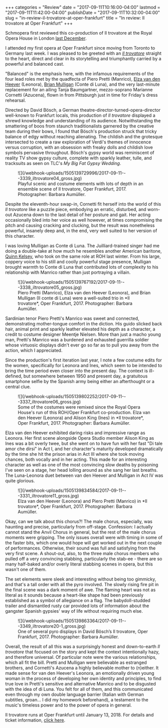 +++
categories = "Review"
date = "2017-09-11T10:16:00-04:00"
lastmod = "2017-09-11T11:42:00-04:00"
publishDate = "2017-09-11T10:32:00-04:00"
slug = "in-review-il-trovatore-at-oper-frankfurt"
title = "In review: Il trovatore at Oper Frankfurt"
+++

Schmopera first reviewed this co-production of Il trovatore at the Royal Opera House in London [last December](https://www.schmopera.com/in-review-il-trovatore-at-roh/). 

I attended my first opera at Oper Frankfurt since moving from Toronto to Germany last week. I was pleased to be greeted with an [*Il trovatore*](http://www.oper-frankfurt.de/en/season-calendar/il-trovatore/?id_datum=976) straight to the heart, direct and clear in its storytelling and triumphantly carried by a powerful and balanced cast.

"Balanced" is the emphasis here, with the infamous requirements of the four lead roles met by the quadfecta of Piero Pretti (Manrico), [Elza van den Heever](/scene/people/elza-van-den-heever/) (Leonora), [Brian Mulligan](/scene/people/brian-mulligan/) (Conte di Luna), and the very last-minute replacement for an ailing Tanja Baumgartner, mezzo-soprano Marianne Cornetti (Azucena), flown in from Pittsburgh just in time for Friday's dress rehearsal. 

Directed by David Bösch, a German theatre-director-turned-opera-director well-known to Frankfurt locals, this production of *Il trovatore* displayed a shrewd knowledge and understanding of its audience. Notwithstanding the smattering of boos from staunch traditionalists garnered by the creative team during their bows, I found that Bösch's production struck that tricky balance of edgy without reaching alienating. The childish and the grotesque intersected to create a raw exploration of Verdi's themes of innocence versus corruption, with an obsession with freaky dolls and childish love symbols pervasive throughout. Bösch's gypsy world was reminiscent of reality TV show gypsy culture, complete with sparkly leather, tulle, and tracksuits as seen on TLC's *My Big Fat Gypsy Wedding*.

<figure data-type="image">
![](/webhook-uploads/1505139729996/2017-09-11---3339_iltrovatore04_gross.jpg)
<figcaption>Playful scenic and costume elements with lots of depth in an ensemble scene of Il trovatore, Oper Frankfurt, 2017. Photographer: Barbara Aumüller.</figcaption>
</figure>

Despite the eleventh-hour swap-in, Cornetti fit herself into the world of this *Il trovatore* like a puzzle piece, embodying an erratic, disturbed, and worn-out Azucena down to the last detail of her posture and gait. Her acting occasionally bled into her voice as well however, at times compromising the pitch and causing cracking and clucking, but the result was nonetheless powerful, insanely deep and, in the end, very well suited to her version of this character.

I was loving Mulligan as Conte di Luna. The Juilliard-trained singer had me doing a double-take at how much he resembles another American baritone, [Quinn Kelsey](/scene/people/quinn-kelsey/), who took on the same role at ROH last winter. From his large, coppery voice to his still and coolly powerful stage presence, Mulligan brought warmth to Conte di Luna that contributed lots of complexity to his relationship with Manrico rather than just portraying a villain.

<figure data-type="image">
![](/webhook-uploads/1505139767192/2017-09-11---3338_iltrovatore05_gross.jpg)
<figcaption>Piero Pretti (Manrico), Elza van den Heever (Leonora), and Brian Mulligan (Il conte di Luna) were a well-suited trio in *Il trovatore*, Oper Frankfurt, 2017. Photographer: Barbara Aumüller.</figcaption>
</figure>

Sardinian tenor Piero Pretti's Manrico was sweet and connected, demonstrating mother-tongue comfort in the diction. His guido slicked back hair, animal print and sparkly leather elevated his depth as a character, a credit to costume designer Meentje Nielsen. More than just a macho young man, Pretti's Manrico was a burdened and exhausted guerrilla soldier whose virtuosic displays didn't ever go so far as to pull you away from the action, which I appreciated.

Since the production's first iteration last year, I note a few costume edits for the women, specifically for Leonora and Ines, which seem to be intended to bring the time period even closer into the present day. The context is ill-defined, but somewhere between 1950 and present day, a gratuitous smartphone selfie by the Spanish army being either an afterthought or a central clue. 

<figure data-type="image">
![](/webhook-uploads/1505139802252/2017-09-11---3337_iltrovatore06_gross.jpg)
<figcaption>Some of the costumes were remixed since the Royal Opera House's run of this ROH/Oper Frankfurt co-production. Elza van den Heever (Leonora) and Alison King (Ines) in *Il trovatore*, Oper Frankfurt, 2017. Photographer: Barbara Aumüller.</figcaption>
</figure>

Elza van den Heever exhibited daring risks and impressive range as Leonora. Her first scene alongside Opera Studio member Alison King as Ines was a bit overly twee, but she went on to have fun with her fast "Di tale amor che dirsi" in Act I, and her character's maturity developed dramatically by the time she hit the prison arias in Act III where she took moving chances, both vocally and in her acting. This made for an interesting character as well as one of the most convincing slow deaths by poisoning I've seen on a stage, her head lolling around as she sang her last breaths. The Luna-Leonora duet between van den Heever and Mulligan in Act IV was quite glorious.

<figure data-type="image">
![](/webhook-uploads/1505139834584/2017-09-11---3331_iltrovatore11_gross.jpg)
<figcaption>Elza van den Heever (Leonora) and Piero Pretti (Manrico) in *Il trovatore*, Oper Frankfurt, 2017. Photographer: Barbara Aumüller.</figcaption>
</figure>

Okay, can we talk about this chorus?! The male chorus, especially, was haunting and precise, particularly from off-stage. Confession: I actually cannot stand the Anvil Chorus in general, but the rest of the male chorus moments were gripping. The only issues overall were with timing in some of the faster bits, which one would hope will get worked out in the next couple of performances. Otherwise, their sound was full and satisfying from the very first scene. A shout-out, also, to the three male chorus members who pulled off a very convincing stabbing, particularly the stab-ee - there are so many half-baked and/or overly literal stabbing scenes in opera, but this wasn't one of them.

The set elements were sleek and interesting without being too gimmicky, and that's a tall order with all the pyro involved. The slowly rising fire pit in the final scene was a dark moment of awe. The flaming heart was not as literal as it sounds because a heart-like shape had been previously established as a symbol of allegiance on a flag. The babydoll-studded trailer and dismantled rusty car provided lots of information about the gangster Spanish gypsies' way of life without requiring much else. 

<figure data-type="image">
![](/webhook-uploads/1505139863364/2017-09-11---3349_iltrovatore20-1_gross.jpg)
<figcaption>One of several pyro displays in David Bösch’s Il trovatore, Oper Frankfurt, 2017. Photographer: Barbara Aumüller.</figcaption>
</figure>

Overall, the result of all this was a surprisingly honest and down-to-earth *Il trovatore* that focused on the story and kept the context intentionally hazy, and therefore universal. Of particular note were the various relationships, which all fit the bill. Pretti and Mulligan were believable as estranged brothers, and Cornetti's Azucena a highly believable mother to (n)either. It made sense for van den Heever's Leonora, an emotionally driven young woman in the process of developing her own identity and principles, to find true love in Pretti's sensitive and alternative Manrico and to be disgusted with the idea of di Luna. You felt for all of them, and this communicated even through my own double language barrier (Italian with German subtitles, groan... I did my homework beforehand), a testament to the music's timeless power and to the power of opera in general.

Il trovatore runs at Oper Frankfurt until January 13, 2018. For details and ticket information, [click here](http://www.oper-frankfurt.de/en/season-calendar/il-trovatore/?id_datum=976).
